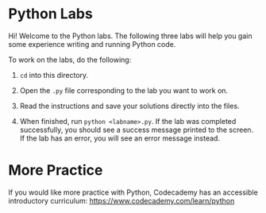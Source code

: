 # Python Labs

Hi! Welcome to the Python labs. The following three labs will help you gain some experience writing and running Python code.

To work on the labs, do the following:

1. `cd` into this directory.

2. Open the `.py` file corresponding to the lab you want to work on.

3. Read the instructions and save your solutions directly into the files.

4. When finished, run `python <labname>.py`. If the lab was completed successfully, you should see a success message printed to the screen. If the lab has an error, you will see an error message instead.

# More Practice

If you would like more practice with Python, Codecademy has an accessible introductory curriculum: https://www.codecademy.com/learn/python